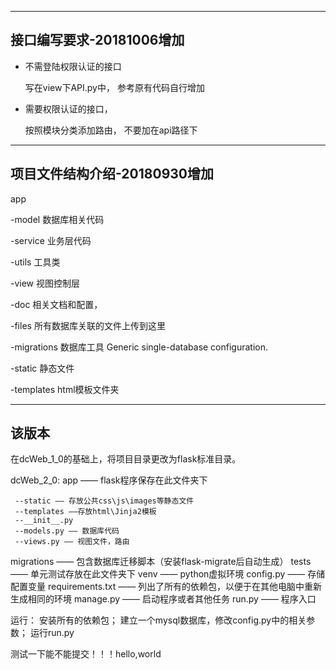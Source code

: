 --------
## 接口编写要求-20181006增加

- 不需登陆权限认证的接口

  写在view下API.py中，
  参考原有代码自行增加



- 需要权限认证的接口，

    按照模块分类添加路由，
    不要加在api路径下

 

--------
## 项目文件结构介绍-20180930增加


app

-model
数据库相关代码

-service
业务层代码

-utils
工具类

-view
视图控制层

-doc
相关文档和配置，

-files
所有数据库关联的文件上传到这里

-migrations
数据库工具
Generic single-database configuration.

-static
静态文件

-templates
html模板文件夹


----
## 该版本
在dcWeb_1_0的基础上，将项目目录更改为flask标准目录。

dcWeb_2_0:
app —— flask程序保存在此文件夹下

     --static —— 存放公共css\js\images等静态文件
     --templates ——存放html\Jinja2模板
     --__init__.py
     --models.py —— 数据库代码
     --views.py —— 视图文件，路由
migrations —— 包含数据库迁移脚本（安装flask-migrate后自动生成）
tests —— 单元测试存放在此文件夹下
venv —— python虚拟环境
config.py —— 存储配置变量
requirements.txt —— 列出了所有的依赖包，以便于在其他电脑中重新生成相同的环境
manage.py —— 启动程序或者其他任务
run.py —— 程序入口

运行：
安装所有的依赖包；
建立一个mysql数据库，修改config.py中的相关参数；
运行run.py

测试一下能不能提交！！！hello,world